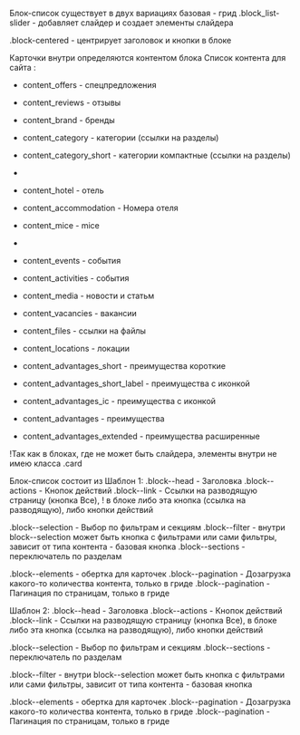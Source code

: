 Блок-список существует в двух вариациях
базовая - грид
.block_list-slider - добавляет слайдер и создает элементы слайдера

.block-centered - центрирует заголовок и кнопки в блоке


Карточки внутри определяются контентом блока
Список контента для сайта :
- content_offers  - спецпредложения
- content_reviews - отзывы
- content_brand -  бренды
- content_category - категории (ссылки на разделы)
- content_category_short - категории компактные (ссылки на разделы)
-
- content_hotel - отель
- content_accommodation - Номера отеля
- content_mice - mice
-
- content_events - события
- content_activities - события
- content_media - новости и статьм
- content_vacancies -  вакансии
- content_files - ссылки на файлы
- content_locations - локации

- content_advantages_short - преимущества короткие
- content_advantages_short_label - преимущества с иконкой
- content_advantages_ic - преимущества с иконкой
- content_advantages - преимущества
- content_advantages_extended - преимущества расширенные

!Так как в блоках, где не может быть слайдера, элементы внутри не имею класса .card


Блок-список состоит из
Шаблон 1:
.block--head - Заголовка
.block--actions - Кнопок действий
.block--link - Ссылки на разводящую страницу (кнопка Все),
! в блоке либо эта кнопка (ссылка на разводящую), либо кнопки действий

.block--selection - Выбор по фильтрам и секциям
.block--filter - внутри block--selection может быть кнопка с фильтрами или сами фильтры, зависит от типа контента - базовая кнопка
.block--sections - переключатель по разделам

.block--elements - обертка для карточек
.block--pagination - Дозагрузка какого-то количества контента, только в гриде
.block--pagination - Пагинация по страницам, только в гриде

Шаблон 2:
.block--head - Заголовка
.block--actions - Кнопок действий
.block--link - Ссылки на разводящую страницу (кнопка Все), в блоке либо эта кнопка (ссылка на разводящую), либо кнопки действий

.block--selection - Выбор по фильтрам и секциям
.block--sections - переключатель по разделам

.block--filter - внутри block--selection может быть кнопка с фильтрами или сами фильтры, зависит от типа контента - базовая кнопка

.block--elements - обертка для карточек
.block--pagination - Дозагрузка какого-то количества контента, только в гриде
.block--pagination - Пагинация по страницам, только в гриде
